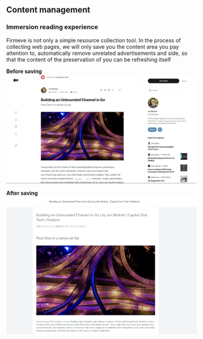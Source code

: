 
## Content management

### Immersion reading experience
Firmeve is not only a simple resource collection tool. In the process of collecting web pages, we will only save you the content area you pay attention to, automatically remove unrelated advertisements and side, so that the content of the preservation of you can be refreshing itself

**Before saving**
![reading.png](../../_resources/images/read_before.png)

**After saving**
![reading.png](../../_resources/images/read_after.png)